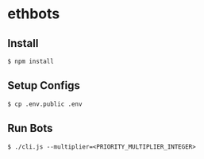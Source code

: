 # ethbots

## Install
```
$ npm install
```

## Setup Configs
```
$ cp .env.public .env
```

## Run Bots
```
$ ./cli.js --multiplier=<PRIORITY_MULTIPLIER_INTEGER>
```
